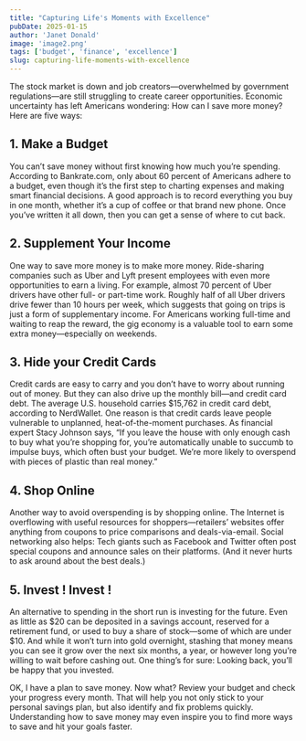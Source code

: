 ```yaml
---
title: "Capturing Life's Moments with Excellence"
pubDate: 2025-01-15
author: 'Janet Donald'
image: 'image2.png'
tags: ['budget', 'finance', 'excellence']
slug: capturing-life-moments-with-excellence
---
```


The stock market is down and job creators—overwhelmed by government regulations—are still struggling to create career opportunities. Economic uncertainty has left Americans wondering: How can I save more money? Here are five ways:

## **1. Make a Budget**

You can’t save money without first knowing how much you’re spending. According to Bankrate.com, only about 60 percent of Americans adhere to a budget, even though it’s the first step to charting expenses and making smart financial decisions. A good approach is to record everything you buy in one month, whether it’s a cup of coffee or that brand new phone. Once you’ve written it all down, then you can get a sense of where to cut back. 

## **2. Supplement Your Income**

One way to save more money is to make more money. Ride-sharing companies such as Uber and Lyft present employees with even more opportunities to earn a living. For example, almost 70 percent of Uber drivers have other full- or part-time work. Roughly half of all Uber drivers drive fewer than 10 hours per week, which suggests that going on trips is just a form of supplementary income. For Americans working full-time and waiting to reap the reward, the gig economy is a valuable tool to earn some extra money—especially on weekends. 

## **3. Hide your Credit Cards**

Credit cards are easy to carry and you don’t have to worry about running out of money. But they can also drive up the monthly bill—and credit card debt. The average U.S. household carries $15,762 in credit card debt, according to NerdWallet. One reason is that credit cards leave people vulnerable to unplanned, heat-of-the-moment purchases. As financial expert Stacy Johnson says, “If you leave the house with only enough cash to buy what you’re shopping for, you’re automatically unable to succumb to impulse buys, which often bust your budget. We’re more likely to overspend with pieces of plastic than real money.”

## **4. Shop Online**

Another way to avoid overspending is by shopping online. The Internet is overflowing with useful resources for shoppers—retailers’ websites offer anything from coupons to price comparisons and deals-via-email. Social networking also helps: Tech giants such as Facebook and Twitter often post special coupons and announce sales on their platforms. (And it never hurts to ask around about the best deals.) 

## **5. Invest ! Invest !**

An alternative to spending in the short run is investing for the future. Even as little as $20 can be deposited in a savings account, reserved for a retirement fund, or used to buy a share of stock—some of which are under $10. And while it won’t turn into gold overnight, stashing that money means you can see it grow over the next six months, a year, or however long you’re willing to wait before cashing out. One thing’s for sure: Looking back, you’ll be happy that you invested.


OK, I have a plan to save money. Now what?
Review your budget and check your progress every month. That will help you not only stick to your personal savings plan, but also identify and fix problems quickly. Understanding how to save money may even inspire you to find more ways to save and hit your goals faster.
